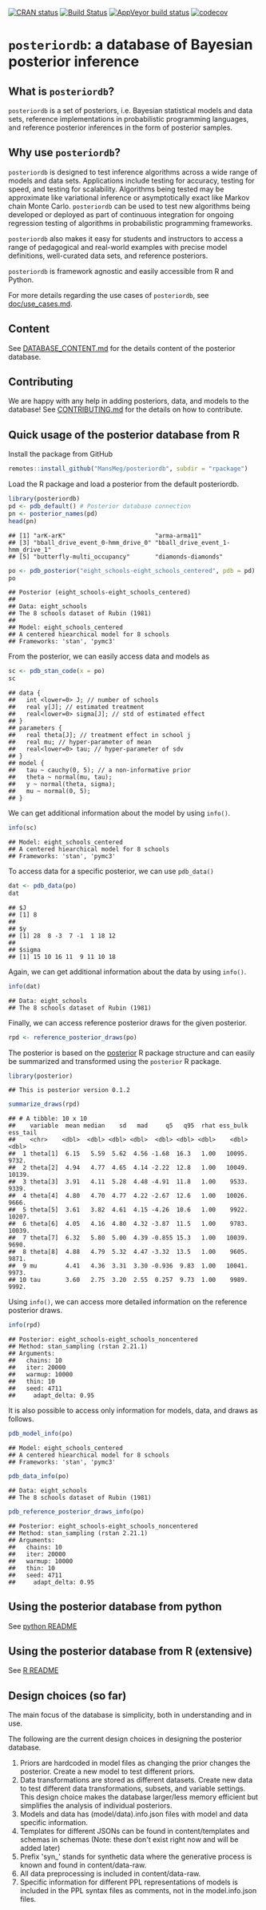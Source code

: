 <!-- README.md is generated from README.Rmd. Please edit that file -->

[![CRAN
status](https://www.r-pkg.org/badges/version/posterior)](https://CRAN.R-project.org/package=posterior)
[![Build
Status](https://travis-ci.org/MansMeg/posteriordb.svg?branch=master)](https://travis-ci.org/MansMeg/posteriordb)
[![AppVeyor build
status](https://ci.appveyor.com/api/projects/status/github/MansMeg/posteriordb?branch=master&svg=true)](https://ci.appveyor.com/project/MansMeg/posteriordb)
[![codecov](https://codecov.io/gh/MansMeg/posteriordb/branch/master/graph/badge.svg)](https://codecov.io/gh/MansMeg/posteriordb)


# `posteriordb`: a database of Bayesian posterior inference

## What is `posteriordb`?

`posteriordb` is a set of posteriors, i.e. Bayesian statistical models and data sets, reference implementations in probabilistic programming languages, and reference posterior inferences in the form of posterior samples.   

## Why use `posteriordb`?

`posteriordb` is designed to test inference algorithms across a wide range of models and data sets.  Applications include testing for accuracy, testing for speed, and testing for scalability.  Algorithms being tested may be approximate like variational inference or asymptotically exact like Markov chain Monte Carlo.  `posteriordb` can be used to test new algorithms being developed or deployed as part of continuous integration for ongoing regression testing of algorithms in probabilistic programming frameworks.

`posteriordb` also makes it easy for students and instructors to access a range of pedagogical and real-world examples with precise model definitions, well-curated data sets, and reference posteriors.  

`posteriordb` is framework agnostic and easily accessible from R and Python.

For more details regarding the use cases of  `posteriordb`, see [doc/use_cases.md](https://github.com/MansMeg/posteriordb/blob/master/doc/use_cases.md).



Content
-------

See
[DATABASE\_CONTENT.md](https://github.com/MansMeg/posteriordb/blob/master/doc/DATABASE_CONTENT.md)
for the details content of the posterior database.

Contributing
------------

We are happy with any help in adding posteriors, data, and models to the
database! See
[CONTRIBUTING.md](https://github.com/MansMeg/posteriordb/blob/master/doc/CONTRIBUTING.md)
for the details on how to contribute.

Quick usage of the posterior database from R
--------------------------------------------

Install the package from GitHub

``` r
remotes::install_github("MansMeg/posteriordb", subdir = "rpackage")
```

Load the R package and load a posterior from the default posteriordb.

``` r
library(posteriordb)
pd <- pdb_default() # Posterior database connection
pn <- posterior_names(pd)
head(pn)
```

    ## [1] "arK-arK"                         "arma-arma11"                    
    ## [3] "bball_drive_event_0-hmm_drive_0" "bball_drive_event_1-hmm_drive_1"
    ## [5] "butterfly-multi_occupancy"       "diamonds-diamonds"

``` r
po <- pdb_posterior("eight_schools-eight_schools_centered", pdb = pd)
po
```

    ## Posterior (eight_schools-eight_schools_centered)
    ## 
    ## Data: eight_schools
    ## The 8 schools dataset of Rubin (1981)
    ## 
    ## Model: eight_schools_centered
    ## A centered hiearchical model for 8 schools
    ## Frameworks: 'stan', 'pymc3'

From the posterior, we can easily access data and models as

``` r
sc <- pdb_stan_code(x = po)
sc
```

    ## data {
    ##   int <lower=0> J; // number of schools
    ##   real y[J]; // estimated treatment
    ##   real<lower=0> sigma[J]; // std of estimated effect
    ## }
    ## parameters {
    ##   real theta[J]; // treatment effect in school j
    ##   real mu; // hyper-parameter of mean
    ##   real<lower=0> tau; // hyper-parameter of sdv
    ## }
    ## model {
    ##   tau ~ cauchy(0, 5); // a non-informative prior
    ##   theta ~ normal(mu, tau);
    ##   y ~ normal(theta, sigma);
    ##   mu ~ normal(0, 5);
    ## }

We can get additional information about the model by using `info()`.

``` r
info(sc)
```

    ## Model: eight_schools_centered
    ## A centered hiearchical model for 8 schools
    ## Frameworks: 'stan', 'pymc3'

To access data for a specific posterior, we can use `pdb_data()`

``` r
dat <- pdb_data(po)
dat
```

    ## $J
    ## [1] 8
    ## 
    ## $y
    ## [1] 28  8 -3  7 -1  1 18 12
    ## 
    ## $sigma
    ## [1] 15 10 16 11  9 11 10 18

Again, we can get additional information about the data by using
`info()`.

``` r
info(dat)
```

    ## Data: eight_schools
    ## The 8 schools dataset of Rubin (1981)

Finally, we can access reference posterior draws for the given
posterior.

``` r
rpd <- reference_posterior_draws(po)
```

The posterior is based on the
[posterior](https://github.com/jgabry/posterior) R package structure and
can easily be summarized and transformed using the `posterior` R
package.

``` r
library(posterior)
```

    ## This is posterior version 0.1.2

``` r
summarize_draws(rpd)
```

    ## # A tibble: 10 x 10
    ##    variable  mean median    sd   mad     q5   q95  rhat ess_bulk ess_tail
    ##    <chr>    <dbl>  <dbl> <dbl> <dbl>  <dbl> <dbl> <dbl>    <dbl>    <dbl>
    ##  1 theta[1]  6.15   5.59  5.62  4.56 -1.68  16.3   1.00   10095.    9732.
    ##  2 theta[2]  4.94   4.77  4.65  4.14 -2.22  12.8   1.00   10049.   10139.
    ##  3 theta[3]  3.91   4.11  5.28  4.48 -4.91  11.8   1.00    9533.    9339.
    ##  4 theta[4]  4.80   4.70  4.77  4.22 -2.67  12.6   1.00   10026.    9666.
    ##  5 theta[5]  3.61   3.82  4.61  4.15 -4.26  10.6   1.00    9922.   10207.
    ##  6 theta[6]  4.05   4.16  4.80  4.32 -3.87  11.5   1.00    9783.   10039.
    ##  7 theta[7]  6.32   5.80  5.00  4.39 -0.855 15.3   1.00   10039.    9690.
    ##  8 theta[8]  4.88   4.79  5.32  4.47 -3.32  13.5   1.00    9605.    9871.
    ##  9 mu        4.41   4.36  3.31  3.30 -0.936  9.83  1.00   10041.    9973.
    ## 10 tau       3.60   2.75  3.20  2.55  0.257  9.73  1.00    9989.    9992.

Using `info()`, we can access more detailed information on the reference
posterior draws.

``` r
info(rpd)
```

    ## Posterior: eight_schools-eight_schools_noncentered
    ## Method: stan_sampling (rstan 2.21.1)
    ## Arguments:
    ##   chains: 10
    ##   iter: 20000
    ##   warmup: 10000
    ##   thin: 10
    ##   seed: 4711
    ##     adapt_delta: 0.95

It is also possible to access only information for models, data, and
draws as follows.

``` r
pdb_model_info(po)
```

    ## Model: eight_schools_centered
    ## A centered hiearchical model for 8 schools
    ## Frameworks: 'stan', 'pymc3'

``` r
pdb_data_info(po)
```

    ## Data: eight_schools
    ## The 8 schools dataset of Rubin (1981)

``` r
pdb_reference_posterior_draws_info(po)
```

    ## Posterior: eight_schools-eight_schools_noncentered
    ## Method: stan_sampling (rstan 2.21.1)
    ## Arguments:
    ##   chains: 10
    ##   iter: 20000
    ##   warmup: 10000
    ##   thin: 10
    ##   seed: 4711
    ##     adapt_delta: 0.95

Using the posterior database from python
----------------------------------------

See [python README](./python/README.md)

Using the posterior database from R (extensive)
-----------------------------------------------

See [R README](./rpackage/README.md)

Design choices (so far)
-----------------------

The main focus of the database is simplicity, both in understanding and
in use.

The following are the current design choices in designing the posterior
database.

1.  Priors are hardcoded in model files as changing the prior changes
    the posterior. Create a new model to test different priors.
2.  Data transformations are stored as different datasets. Create new
    data to test different data transformations, subsets, and variable
    settings. This design choice makes the database larger/less memory
    efficient but simplifies the analysis of individual posteriors.
3.  Models and data has (model/data).info.json files with model and data
    specific information.
4.  Templates for different JSONs can be found in content/templates and
    schemas in schemas (Note: these don't exist right now and will be
    added later)
5.  Prefix 'syn\_' stands for synthetic data where the generative
    process is known and found in content/data-raw.
6.  All data preprocessing is included in content/data-raw.
7.  Specific information for different PPL representations of models is
    included in the PPL syntax files as comments, not in the
    model.info.json files.
